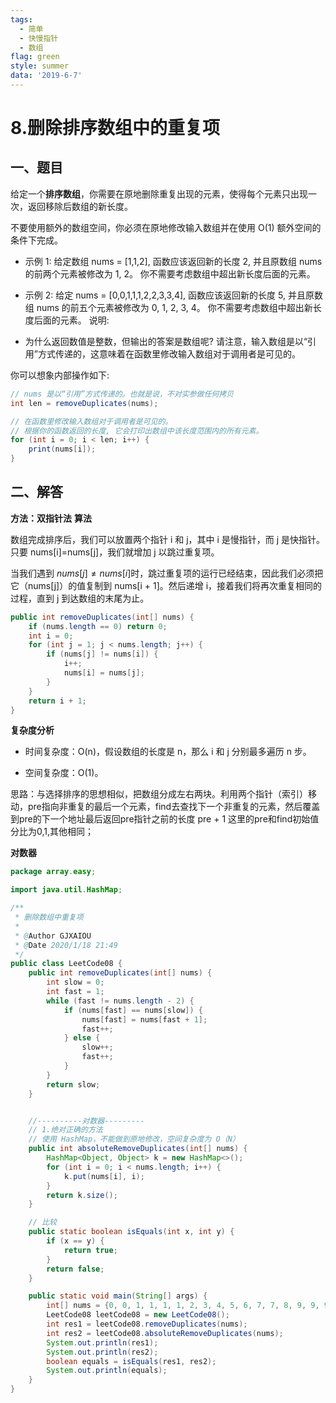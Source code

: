 ```yaml
---
tags: 
  - 简单
  - 快慢指针
  - 数组
flag: green
style: summer
data: '2019-6-7'
---
```



# 8.删除排序数组中的重复项

## 一、题目

给定一个**排序数组**，你需要在原地删除重复出现的元素，使得每个元素只出现一次，返回移除后数组的新长度。

不要使用额外的数组空间，你必须在原地修改输入数组并在使用 O(1) 额外空间的条件下完成。

- 示例 1:
给定数组 nums = [1,1,2], 
函数应该返回新的长度 2, 并且原数组 nums 的前两个元素被修改为 1, 2。 
你不需要考虑数组中超出新长度后面的元素。

- 示例 2:
给定 nums = [0,0,1,1,1,2,2,3,3,4],
函数应该返回新的长度 5, 并且原数组 nums 的前五个元素被修改为 0, 1, 2, 3, 4。
你不需要考虑数组中超出新长度后面的元素。
说明:

- 为什么返回数值是整数，但输出的答案是数组呢?
请注意，输入数组是以“引用”方式传递的，这意味着在函数里修改输入数组对于调用者是可见的。

你可以想象内部操作如下:
```java
// nums 是以“引用”方式传递的。也就是说，不对实参做任何拷贝
int len = removeDuplicates(nums);

// 在函数里修改输入数组对于调用者是可见的。
// 根据你的函数返回的长度, 它会打印出数组中该长度范围内的所有元素。
for (int i = 0; i < len; i++) {
    print(nums[i]);
}
```




## 二、解答

**方法：双指针法**
**算法**

数组完成排序后，我们可以放置两个指针 i 和 j，其中 i 是慢指针，而 j 是快指针。只要 nums[i]=nums[j]，我们就增加 j 以跳过重复项。

当我们遇到 $nums[j] \neq nums[i]$时，跳过重复项的运行已经结束，因此我们必须把它（nums[j]）的值复制到 nums[i + 1]。然后递增 i，接着我们将再次重复相同的过程，直到 j 到达数组的末尾为止。

```java
public int removeDuplicates(int[] nums) {
    if (nums.length == 0) return 0;
    int i = 0;
    for (int j = 1; j < nums.length; j++) {
        if (nums[j] != nums[i]) {
            i++;
            nums[i] = nums[j];
        }
    }
    return i + 1;
}
```

**复杂度分析**

- 时间复杂度：O(n)，假设数组的长度是 n，那么 i 和 j 分别最多遍历 n 步。

- 空间复杂度：O(1)。



思路：与选择排序的思想相似，把数组分成左右两块。利用两个指针（索引）移动，pre指向非重复的最后一个元素，find去查找下一个非重复的元素，然后覆盖到pre的下一个地址最后返回pre指针之前的长度 pre + 1
这里的pre和find初始值分比为0,1,其他相同；



**对数器**

```java
package array.easy;

import java.util.HashMap;

/**
 * 删除数组中重复项
 *
 * @Author GJXAIOU
 * @Date 2020/1/18 21:49
 */
public class LeetCode08 {
    public int removeDuplicates(int[] nums) {
        int slow = 0;
        int fast = 1;
        while (fast != nums.length - 2) {
            if (nums[fast] == nums[slow]) {
                nums[fast] = nums[fast + 1];
                fast++;
            } else {
                slow++;
                fast++;
            }
        }
        return slow;
    }


    //----------对数器---------
    // 1.绝对正确的方法
    // 使用 HashMap，不能做到原地修改，空间复杂度为 O（N）
    public int absoluteRemoveDuplicates(int[] nums) {
        HashMap<Object, Object> k = new HashMap<>();
        for (int i = 0; i < nums.length; i++) {
            k.put(nums[i], i);
        }
        return k.size();
    }

    // 比较
    public static boolean isEquals(int x, int y) {
        if (x == y) {
            return true;
        }
        return false;
    }

    public static void main(String[] args) {
        int[] nums = {0, 0, 1, 1, 1, 1, 2, 3, 4, 5, 6, 7, 7, 8, 9, 9, 9, 10};
        LeetCode08 leetCode08 = new LeetCode08();
        int res1 = leetCode08.removeDuplicates(nums);
        int res2 = leetCode08.absoluteRemoveDuplicates(nums);
        System.out.println(res1);
        System.out.println(res2);
        boolean equals = isEquals(res1, res2);
        System.out.println(equals);
    }
}

```

